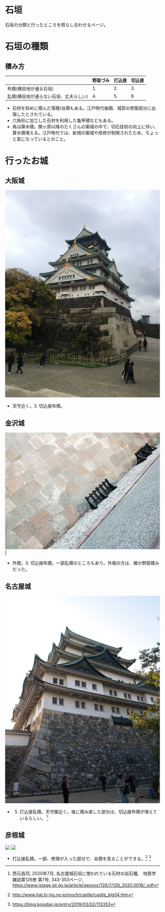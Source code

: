 # 石垣

石垣の分類と行ったところを照らし合わせるページ。

# 石垣の種類

## 積み方

||野面づみ|打込接|切込接|
|--|--|--|--|
|布積(横目地が通る石垣)| 1. | 2. | 3.|
|乱積(横目地が通らない石垣、丈夫らしい)| 4. | 5. | 6. |

* 石材を斜めに積んだ落積/谷積もある。江戸時代後期、城郭の修築部分に出現したとされている。
* 六角形に加工した石材を利用した亀甲積などもある。
* 角は算木積。関ヶ原以降のたくさんの築城の中で、切石技術の向上に伴い、算木積増える。江戸時代では、新規の築城や改修が制限されたため、ちょっと変になっているとのこと。
# 行ったお城

## 大阪城
<img src="./assets/osaka.jpg" /> 

* 天守近く。3. 切込接布積。

## 金沢城

<img src="./assets/kanazawa.jpg" />|

* 外壁。3. 切込接布積。一部乱積のところもあり。外堀の方は、確か野面積みだった。

## 名古屋城
<img src="./assets/nagoya.jpg" />

* 5. 打込接乱積。天守閣近く。後に積み直した部分は、切込接布積が増えているらしい。 [^1]

[^1]: 西元昌司, 2020年7月, 名古屋城石垣に使われている石材の岩石種,　地質学雑誌第126巻 第7号, 343-353ページ, https://www.jstage.jst.go.jp/article/geosoc/126/7/126_2020.0018/_pdf

## 彦根城
<img src="./assets/hikone.JPG" /> <img src="./assets/hikone_tani.JPG" />

* 打込接乱積。一部、修理が入った部分で、谷積を見ることができる。[^2] [^3]

[^2]: http://www.hat.hi-ho.ne.jp/moch/castle/castle_klg04.htm
[^3]: https://blog.kojodan.jp/entry/2019/03/02/113353


